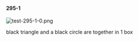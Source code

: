 #### 295-1
![test-295-1-0.png](https://github.com/lil-lab/nlvr/raw/master/nlvr/test/images/2/test-295-1-0.png "test-295-1-0.png")

black triangle and a black circle are together in 1 box